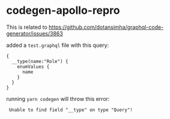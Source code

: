 # codegen-apollo-repro

This is related to https://github.com/dotansimha/graphql-code-generator/issues/3863

added a `test.graphql` file with this query:

```
{
  __type(name:"Role") {
    enumValues {
      name
    }
  }
}
```

running `yarn codegen` will throw this error:

```
 Unable to find field "__type" on type "Query"!
```
